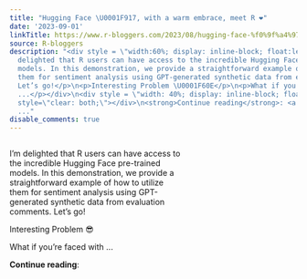 ```yaml
---
title: "Hugging Face \U0001F917, with a warm embrace, meet R️ ❤️"
date: '2023-09-01'
linkTitle: https://www.r-bloggers.com/2023/08/hugging-face-%f0%9f%a4%97-with-a-warm-embrace-meet-r%ef%b8%8f-%e2%9d%a4%ef%b8%8f/
source: R-bloggers
description: "<div style = \"width:60%; display: inline-block; float:left; \">\n<p>I’m
  delighted that R users can have access to the incredible Hugging Face pre-trained
  models. In this demonstration, we provide a straightforward example of how to utilize
  them for sentiment analysis using GPT-generated synthetic data from evaluation comments.
  Let’s go!</p>\n<p>Interesting Problem \U0001F60E</p>\n<p>What if you’re faced with
  ...</p></div>\n<div style = \"width: 40%; display: inline-block; float:right;\"></div>\n<div
  style=\"clear: both;\"></div>\n<strong>Continue reading</strong>: <a href=\"https://www.r-bloggers.com/2023/08/huggin
  ..."
disable_comments: true
---
```

<div style = "width:60%; display: inline-block; float:left; ">
<p>I’m delighted that R users can have access to the incredible Hugging Face pre-trained models. In this demonstration, we provide a straightforward example of how to utilize them for sentiment analysis using GPT-generated synthetic data from evaluation comments. Let’s go!</p>
<p>Interesting Problem 😎</p>
<p>What if you’re faced with ...</p></div>
<div style = "width: 40%; display: inline-block; float:right;"></div>
<div style="clear: both;"></div>
<strong>Continue reading</strong>: <a href="https://www.r-bloggers.com/2023/08/huggin ...